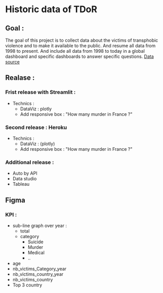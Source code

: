 # Historic data of TDoR 
## Goal :
The goal of this project is to collect data about the victims of transphobic violence and to make it available to the public. And resume all data from 1998 to present.  And include all data from 1998 to today in a global dashboard and specific dashboards to answer specific questions. [Data source](https://tdor.translivesmatter.info/reports?view=map])

## Realase :
### Frist release with **Streamlit** :
  * Technics :
      * DataViz : plotly
      * Add responsive box : "How many murder in France ?"

  
### Second release : Heroku
  * Technics :
      * DataViz : (plotly)
      * Add responsive box : "How many murder in France ?"

### Additional release :
  * Auto by API
  * Data studio 
  * Tableau 

## Figma 
### KPI  : 
* sub-line graph over year : 
  * total 
  * category 
    * Suicide
    * Murder
    * Medical 
    * .. 
* age
* nb_victims_Category_year
* nb_victims_country_year
* nb_victims_country
* Top 3 country
  